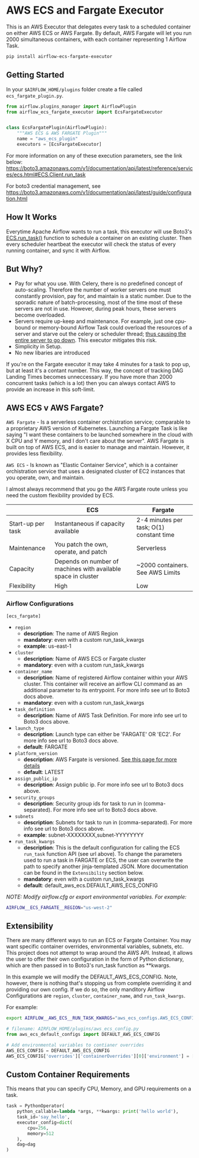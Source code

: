 # AWS ECS and Fargate Executor
This is an AWS Executor that delegates every task to a scheduled container on either AWS ECS or AWS Fargate. By default, AWS Fargate will let you run
2000 simultaneous containers, with each container representing 1 Airflow Task.

```bash
pip install airflow-ecs-fargate-executor
```

## Getting Started

In your `$AIRFLOW_HOME/plugins` folder create a file called `ecs_fargate_plugin.py`.

```python
from airflow.plugins_manager import AirflowPlugin
from airflow_ecs_fargate_executor import EcsFargateExecutor


class EcsFargatePlugin(AirflowPlugin):
    """AWS ECS & AWS FARGATE Plugin"""
    name = "aws_ecs_plugin"
    executors = [EcsFargateExecutor]
```

For more information on any of these execution parameters, see the link below: https://boto3.amazonaws.com/v1/documentation/api/latest/reference/services/ecs.html#ECS.Client.run_task

For boto3 credential management, see https://boto3.amazonaws.com/v1/documentation/api/latest/guide/configuration.html


## How It Works
Everytime Apache Airflow wants to run a task, this executor will use Boto3's [ECS.run_task()]() function to schedule a container on an existing cluster. Then every scheduler heartbeat the executor will check the status of every running container, and sync it with Airflow.

## But Why?
* Pay for what you use. With Celery, there is no predefined concept of auto-scaling. Therefore the number of worker servers one must constantly provision, pay for, and maintain is a static number. Due to the sporadic nature of batch-processing, most of the time most of these servers are not in use. However, during peak hours, these servers become overloaded.
* Servers require up-keep and maintenance. For example, just one cpu-bound or memory-bound Airflow Task could overload the resources of a server and starve out the celery or scheduler thread; [thus causing the entire server to go down](https://docs.docker.com/config/containers/resource_constraints/#understand-the-risks-of-running-out-of-memory). This executor mitigates this risk.
* Simplicity in Setup.
* No new libaries are introduced

If you're on the Fargate executor it may take 4 minutes for a task to pop up, but at least it's a contant number.  This way, the concept of tracking DAG Landing Times becomes unneccessary. If you have more than 2000 concurrent tasks (which is a lot) then you can always contact AWS to provide an increase in this soft-limit.

## AWS ECS v AWS Fargate?
`AWS Fargate` - Is a serverless container orchistration service; comparable to a proprietary AWS version of Kubernetes. Launching a Fargate Task is like saying "I want these containers to be launched somewhere in the cloud with X CPU and Y memory, and I don't care about the server". AWS Fargate is built on top of AWS ECS, and is easier to manage and maintain. However, it provides less flexibility.

`AWS ECS` - Is known as "Elastic Container Service", which is a container orchistration service that uses a designated cluster of EC2 instances that you operate, own, and maintain.

I almost always recommend that you go the AWS Fargate route unless you need the custom flexibility provided by ECS.

|                   | ECS                                                           | Fargate                                 |
|-------------------|---------------------------------------------------------------|-----------------------------------------|
| Start-up per task | Instantaneous if capacity available                           | 2-4 minutes per task; O(1) constant time|
| Maintenance       | You patch the own, operate, and patch                         | Serverless                              |
| Capacity          | Depends on number of machines with available space in cluster | ~2000 containers. See AWS Limits        |
| Flexibility       | High                                                          | Low                                     |

### Airflow Configurations
`[ecs_fargate]`
* `region` 
    * **description**: The name of AWS Region
    * **mandatory**: even with a custom run_task_kwargs
    * **example**: us-east-1
* `cluster` 
    * **description**: Name of AWS ECS or Fargate cluster
    * **mandatory**: even with a custom run_task_kwargs
* `container_name` 
    * **description**: Name of registered Airflow container within your AWS cluster. This container will
    receive an airflow CLI command as an additional parameter to its entrypoint.
    For more info see url to Boto3 docs above.
    * **mandatory**: even with a custom run_task_kwargs
* `task_definition` 
    * **description**: Name of AWS Task Definition. For more info see url to Boto3 docs above.
* `launch_type` 
    * **description**: Launch type can either be 'FARGATE' OR 'EC2'. For more info see url to Boto3 docs above.
    * **default**: FARGATE
* `platform_version`
    * **description**: AWS Fargate is versioned. [See this page for more details](https://docs.aws.amazon.com/AmazonECS/latest/developerguide/platform_versions.html)
    * **default**: LATEST
* `assign_public_ip` 
    * **description**: Assign public ip. For more info see url to Boto3 docs above.
* `security_groups` 
    * **description**: Security group ids for task to run in (comma-separated). For more info see url to Boto3 docs above.
* `subnets` 
    * **description**: Subnets for task to run in (comma-separated). For more info see url to Boto3 docs above.
    * **example**: subnet-XXXXXXXX,subnet-YYYYYYYY
* `run_task_kwargs`
    * **description**: This is the default configuration for calling the ECS `run_task` function API (see url above).
    To change the parameters used to run a task in FARGATE or ECS, the user can overwrite the path to
    specify another jinja-templated JSON. More documentation can be found in the `Extensibility` section below.
    * **mandatory**: even with a custom run_task_kwargs
    * **default**: default_aws_ecs.DEFAULT_AWS_ECS_CONFIG


*NOTE: Modify airflow.cfg or export environmental variables. For example:* 
```bash
AIRFLOW__ECS_FARGATE__REGION="us-west-2"
```
## Extensibility
There are many different ways to run an ECS or Fargate Container. You may want specific container overrides, environmental variables, subnets, etc. This project does not attempt to wrap around the AWS API. Instead, it allows the user to offer their own configuration in the form of Python dictionary, which are then passed in to Boto3's run_task function as **kwargs.

In this example we will modify the DEFAULT_AWS_ECS_CONFIG. Note, however, there is nothing that's stopping us from complete overriding it and providing our own config. If we do so, the only manditory Airflow Configurations are `region`, `cluster`, `container_name`, and `run_task_kwargs`.

For example:

```bash
export AIRFLOW__AWS_ECS__RUN_TASK_KWARGS="aws_ecs_configs.AWS_ECS_CONFIG"
```

```python
# filename: AIRFLOW_HOME/plugins/aws_ecs_config.py
from aws_ecs_default_configs import DEFAULT_AWS_ECS_CONFIG

# Add environmental variables to contianer overrides
AWS_ECS_CONFIG = DEFAULT_AWS_ECS_CONFIG
AWS_ECS_CONFIG['overrides']['containerOverrides'][0]['environment'] = ['SOME_ENV_A', 'SOME_ENV_B']
```

## Custom Container Requirements
This means that you can specify CPU, Memory, and GPU requirements on a task.
```python
task = PythonOperator(
    python_callable=lambda *args, **kwargs: print('hello world'),
    task_id='say_hello',
    executor_config=dict(
        cpu=256,
        memory=512
    ),
    dag=dag
)
```